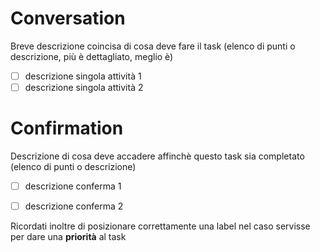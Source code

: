 # Conversation

Breve descrizione coincisa di cosa deve fare il task (elenco di punti o descrizione, più è dettagliato, meglio è)

- [ ] descrizione singola attività 1
- [ ] descrizione singola attività 2

# Confirmation

Descrizione di cosa deve accadere affinchè questo task sia completato (elenco di punti o descrizione)

- [ ] descrizione conferma 1
- [ ] descrizione conferma 2


Ricordati inoltre di posizionare correttamente una label nel caso servisse per dare una **priorità** al task